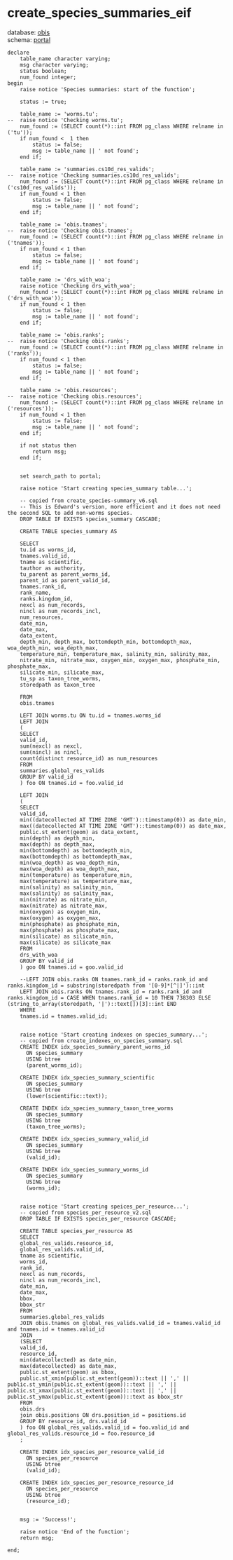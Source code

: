 # create_species_summaries_eif
database: [obis](../)  
schema: [portal](portal)  

    
    declare
    	table_name character varying;
    	msg character varying;
    	status boolean;
    	num_found integer;
    begin
    	raise notice 'Species summaries: start of the function'; 
    	
    	status := true;
    	
    	table_name := 'worms.tu';
    --	raise notice 'Checking worms.tu'; 
    	num_found := (SELECT count(*)::int FROM pg_class WHERE relname in ('tu'));
        if num_found < 	1 then
    		status := false;
    	    msg := table_name || ' not found';
        end if;
    			
    	table_name := 'summaries.cs10d_res_valids';
    --	raise notice 'Checking summaries.cs10d_res_valids'; 
    	num_found := (SELECT count(*)::int FROM pg_class WHERE relname in ('cs10d_res_valids'));
        if num_found < 1 then
    		status := false;
    	    msg := table_name || ' not found';
        end if;
        
    	table_name := 'obis.tnames';
    --	raise notice 'Checking obis.tnames'; 
    	num_found := (SELECT count(*)::int FROM pg_class WHERE relname in ('tnames'));
        if num_found < 1 then
    		status := false;
    	    msg := table_name || ' not found';
        end if;
    
    	table_name := 'drs_with_woa';
    	raise notice 'Checking drs_with_woa'; 
    	num_found := (SELECT count(*)::int FROM pg_class WHERE relname in ('drs_with_woa'));
        if num_found < 1 then
    		status := false;
    	    msg := table_name || ' not found';
        end if;
    
    	table_name := 'obis.ranks';
    --	raise notice 'Checking obis.ranks'; 
    	num_found := (SELECT count(*)::int FROM pg_class WHERE relname in ('ranks'));
        if num_found < 1 then
    		status := false;
    	    msg := table_name || ' not found';
        end if;
    
    	table_name := 'obis.resources';
    --	raise notice 'Checking obis.resources'; 
    	num_found := (SELECT count(*)::int FROM pg_class WHERE relname in ('resources'));
        if num_found < 1 then
    		status := false;
    	    msg := table_name || ' not found';
        end if;
    
    	if not status then
    		return msg;
    	end if;
    	
    	
    	set search_path to portal;
    	
    	raise notice 'Start creating species_summary table...'; 
    	
    	-- copied from create_species-summary_v6.sql
    	-- This is Edward's version, more efficient and it does not need the second SQL to add non-worms species.
    	DROP TABLE IF EXISTS species_summary CASCADE;
    	
    	CREATE TABLE species_summary AS
    	
    	SELECT
    	tu.id as worms_id,
    	tnames.valid_id,
    	tname as scientific,
    	tauthor as authority,
    	tu_parent as parent_worms_id,
    	parent_id as parent_valid_id,
    	tnames.rank_id,
    	rank_name,
    	ranks.kingdom_id,
    	nexcl as num_records,
    	nincl as num_records_incl,
    	num_resources,
    	date_min,
    	date_max,
    	data_extent,
    	depth_min, depth_max, bottomdepth_min, bottomdepth_max, woa_depth_min, woa_depth_max,
    	temperature_min, temperature_max, salinity_min, salinity_max, 
    	nitrate_min, nitrate_max, oxygen_min, oxygen_max, phosphate_min, phosphate_max,
    	silicate_min, silicate_max, 
    	tu_sp as taxon_tree_worms,
    	storedpath as taxon_tree
    	
    	FROM
    	obis.tnames
    	
    	LEFT JOIN worms.tu ON tu.id = tnames.worms_id
    	LEFT JOIN 
    	(
    	SELECT
    	valid_id,
    	sum(nexcl) as nexcl,
    	sum(nincl) as nincl,
    	count(distinct resource_id) as num_resources
    	FROM
    	summaries.global_res_valids
    	GROUP BY valid_id
    	) foo ON tnames.id = foo.valid_id
    	
    	LEFT JOIN
    	(
    	SELECT
    	valid_id,
    	min((datecollected AT TIME ZONE 'GMT')::timestamp(0)) as date_min,
    	max((datecollected AT TIME ZONE 'GMT')::timestamp(0)) as date_max,
    	public.st_extent(geom) as data_extent,
    	min(depth) as depth_min,
    	max(depth) as depth_max,
    	min(bottomdepth) as bottomdepth_min,
    	max(bottomdepth) as bottomdepth_max,
    	min(woa_depth) as woa_depth_min,
    	max(woa_depth) as woa_depth_max,
    	min(temperature) as temperature_min,
    	max(temperature) as temperature_max,
    	min(salinity) as salinity_min,
    	max(salinity) as salinity_max,
    	min(nitrate) as nitrate_min,
    	max(nitrate) as nitrate_max,
    	min(oxygen) as oxygen_min,
    	max(oxygen) as oxygen_max,
    	min(phosphate) as phosphate_min,
    	max(phosphate) as phosphate_max,
    	min(silicate) as silicate_min,
    	max(silicate) as silicate_max
    	FROM
    	drs_with_woa
    	GROUP BY valid_id
    	) goo ON tnames.id = goo.valid_id
    	
    	--LEFT JOIN obis.ranks ON tnames.rank_id = ranks.rank_id and ranks.kingdom_id = substring(storedpath from '[0-9]*[^|]')::int
    	LEFT JOIN obis.ranks ON tnames.rank_id = ranks.rank_id and ranks.kingdom_id = CASE WHEN tnames.rank_id = 10 THEN 738303 ELSE (string_to_array(storedpath, '|')::text[])[3]::int END	
    	WHERE
    	tnames.id = tnames.valid_id;
    	
    	
    	raise notice 'Start creating indexes on species_summary...'; 
    	-- copied from create_indexes_on_species_summary.sql
    	CREATE INDEX idx_species_summary_parent_worms_id
    	  ON species_summary
    	  USING btree
    	  (parent_worms_id);
    	
    	CREATE INDEX idx_species_summary_scientific
    	  ON species_summary
    	  USING btree
    	  (lower(scientific::text));
    	
    	CREATE INDEX idx_species_summary_taxon_tree_worms
    	  ON species_summary
    	  USING btree
    	  (taxon_tree_worms);
    	
    	CREATE INDEX idx_species_summary_valid_id
    	  ON species_summary
    	  USING btree
    	  (valid_id);
    	
    	CREATE INDEX idx_species_summary_worms_id
    	  ON species_summary
    	  USING btree
    	  (worms_id);	
    	
    
    	raise notice 'Start creating speices_per_resource...'; 
    	-- copied from species_per_resource_v2.sql
    	DROP TABLE IF EXISTS species_per_resource CASCADE;
    	
    	CREATE TABLE species_per_resource AS
    	SELECT
    	global_res_valids.resource_id,
    	global_res_valids.valid_id,
    	tname as scientific,
    	worms_id,
    	rank_id,
    	nexcl as num_records,
    	nincl as num_records_incl,
    	date_min,
    	date_max,
    	bbox,
    	bbox_str
    	FROM
    	summaries.global_res_valids
    	JOIN obis.tnames on global_res_valids.valid_id = tnames.valid_id and tnames.id = tnames.valid_id
    	JOIN 
    	(SELECT 
    	valid_id,
    	resource_id,
    	min(datecollected) as date_min,
    	max(datecollected) as date_max,
    	public.st_extent(geom) as bbox,
    	public.st_xmin(public.st_extent(geom))::text || ',' || public.st_ymin(public.st_extent(geom))::text || ',' || public.st_xmax(public.st_extent(geom))::text || ',' || public.st_ymax(public.st_extent(geom))::text as bbox_str
    	FROM
    	obis.drs
    	join obis.positions ON drs.position_id = positions.id
    	GROUP BY resource_id, drs.valid_id
    	) foo ON global_res_valids.valid_id = foo.valid_id and global_res_valids.resource_id = foo.resource_id
    	;
    	
    	CREATE INDEX idx_species_per_resource_valid_id
    	  ON species_per_resource
    	  USING btree
    	  (valid_id);
    	  
    	CREATE INDEX idx_species_per_resource_resource_id
    	  ON species_per_resource
    	  USING btree
    	  (resource_id);
    
    	
    	msg := 'Success!';
    	
    	raise notice 'End of the function'; 
    	return msg;
    		
    end;
